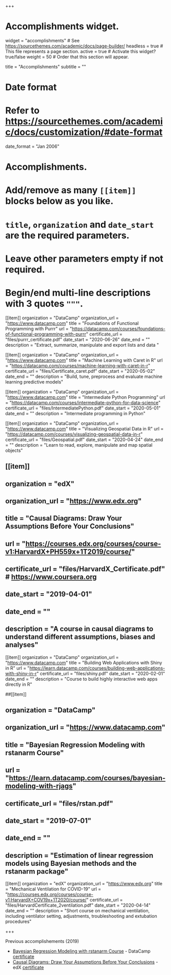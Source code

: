 +++
# Accomplishments widget.
widget = "accomplishments"  # See https://sourcethemes.com/academic/docs/page-builder/
headless = true  # This file represents a page section.
active = true  # Activate this widget? true/false
weight = 50  # Order that this section will appear.

title = "Accomplish&shy;ments"
subtitle = ""

# Date format
#   Refer to https://sourcethemes.com/academic/docs/customization/#date-format
date_format = "Jan 2006"

# Accomplishments.
#   Add/remove as many `[[item]]` blocks below as you like.
#   `title`, `organization` and `date_start` are the required parameters.
#   Leave other parameters empty if not required.
#   Begin/end multi-line descriptions with 3 quotes `"""`.

[[item]]
  organization = "DataCamp"
  organization_url = "https://www.datacamp.com"
  title = "Foundations of Functional Programming with Purrr"
  url = "https://datacamp.com/courses/foundations-of-functional-programming-with-purrr"
  certificate_url = "files/purrr_certificate.pdf"
  date_start = "2020-06-26"
  date_end = ""
  description = "Extract, summarize, manipulate and export lists and data "
  
[[item]]
  organization = "DataCamp"
  organization_url = "https://www.datacamp.com"
  title = "Machine Learning with Caret in R"
  url = "https://datacamp.com/courses/machine-learning-with-caret-in-r"
  certificate_url = "files/Certificate_caret.pdf"
  date_start = "2020-05-02"
  date_end = ""
  description = "Build, tune, preprocess and evaluate machine learning predictive models"
  
[[item]]
  organization = "DataCamp"
  organization_url = "https://www.datacamp.com"
  title = "Intermediate Python Programming"
  url = "https://datacamp.com/courses/intermediate-python-for-data-science"
  certificate_url = "files/IntermediatePython.pdf"
  date_start = "2020-05-01"
  date_end = ""
  description = "Intermediate programming in Python"
  
[[item]]
  organization = "DataCamp"
  organization_url = "https://www.datacamp.com"
  title = "Visualizing Geospatial Data in R"
  url = "https://datacamp.com/courses/visualizing-geospatial-data-in-r"
  certificate_url = "files/Geospatial.pdf"
  date_start = "2020-04-24"
  date_end = ""
  description = "Learn to read, explore, manipulate and map spatial objects"
  
  
## [[item]]
##  organization = "edX"
##  organization_url = "https://www.edx.org"
##  title = "Causal Diagrams: Draw Your Assumptions Before Your Conclusions"
##  url = "https://courses.edx.org/courses/course-v1:HarvardX+PH559x+1T2019/course/"
##  certificate_url = "files/HarvardX_Certificate.pdf" # https://www.coursera.org
##  date_start = "2019-04-01"
##  date_end = ""
##  description = "A course in causal diagrams to understand different assumptions, biases and analyses"

  
[[item]]
  organization = "DataCamp"
  organization_url = "https://www.datacamp.com"
  title = "Building Web Applications with Shiny in R"
  url = "https://learn.datacamp.com/courses/building-web-applications-with-shiny-in-r"
  certificate_url = "files/shiny.pdf"
  date_start = "2020-02-01"
  date_end = ""
  description = "Course to build highly interactive web apps directly in R"
  
##[[item]]
##  organization = "DataCamp"
##  organization_url = "https://www.datacamp.com"
##  title = "Bayesian Regression Modeling with rstanarm Course"
##  url = "https://learn.datacamp.com/courses/bayesian-modeling-with-rjags"
##  certificate_url = "files/rstan.pdf"
##  date_start = "2019-07-01"
##  date_end = ""
##  description = "Estimation of linear regression models using Bayesian methods and the rstanarm package"

[[item]]
 organization = "edX"
  organization_url = "https://www.edx.org"
  title = "Mechanical Ventilation for COVID-19"
  url = "https://courses.edx.org/courses/course-v1:HarvardX+COV19x+1T2020/course/"
  certificate_url = "files/HarvardCertificate_2ventilation.pdf"
  date_start = "2020-04-14"
  date_end = ""
  description = "Short course on mechanical ventilation, including ventilator setting, adjustments, troubleshooting and extubation procedures"

+++


Previous accomplishements (2019)
* [Bayesian Regression Modeling with rstanarm Course](https://learn.datacamp.com/courses/bayesian-modeling-with-rjags) - DataCamp [certificate](files/rstan.pdf)    
* [Causal Diagrams: Draw Your Assumptions Before Your Conclusions](https://courses.edx.org/courses/course-v1:HarvardX+PH559x+1T2019/course/) - edX [certificate](files/HarvardX_Certificate.pdf)    




